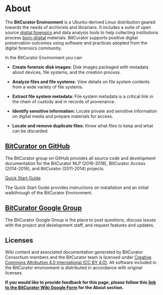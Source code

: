 # **About**

The **BitCurator Environment** is a Ubuntu-derived Linux distribution
geared towards the needs of archivists and librarians. It includes a
suite of open source [<u>digital
forensics</u>](https://en.wikipedia.org/wiki/Digital_forensics) and data
analysis tools to help collecting institutions process
[<u>born-digital</u>](https://en.wikipedia.org/wiki/Born-digital)
materials. BitCurator supports positive digital preservation outcomes
using software and practices adopted from the digital forensics
community.

In the BitCurator Environment you can:

- **Create forensic disk images:** Disk images packaged with metadata
  about devices, file systems, and the creation process.

- **Analyze files and file systems:** View details on file system
  contents from a wide variety of file systems.

- **Extract file system metadata:** File system metadata is a critical
  link in the chain of custody and in records of provenance.

- **Identify sensitive information:** Locate private and sensitive
  information on digital media and prepare materials for access.

- **Locate and remove duplicate files:** Know what files to keep and
  what can be discarded.

##  [**<u>BitCurator on GitHub</u>**](https://bitcurator.github.io/) 

The BitCurator group on GitHub provides all source code and development
documentation for the BitCurator NLP (2016-2018), BitCurator Access
(2014-2016), and BitCurator (2011-2014) projects.

[<u>Quick Start
Guide</u>](https://github.com/BitCurator/bitcurator-distro/wiki/Releases#quickstart-guide)

The Quick Start Guide provides instructions on installation and an
initial walkthrough of the BitCurator Environment.

##  [**<u>BitCurator Google Group</u>**](https://groups.google.com/forum/#!forum/bitcurator-users)

The BitCurator Google Group is the place to post questions, discuss
issues with the project and development staff, and request features and
updates.

## **Licenses**

Wiki content and associated documentation generated by BitCurator
Consortium members and the BitCurator team is licensed under
[<u>Creative Commons Attribution 4.0 International (CC BY
4.0)</u>](https://creativecommons.org/licenses/by/4.0/). All software
included in the BitCurator environment is distributed in accordance with
original licenses.

**If you would like to provide feedback for this page, please follow
this** **[<u>link to the BitCurator Wiki Google
Form</u>](https://docs.google.com/forms/d/e/1FAIpQLSf-CPGSFB4809-SZU-ZtqYPFNvSZ2xBbBOfgcRdCdx9bast9A/viewform?usp=sf_link)
for the About section.**
